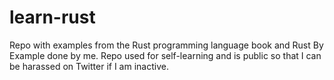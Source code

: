 # learn-rust
Repo with examples from the Rust programming language book and Rust By Example done by me. Repo used for self-learning and is public so that I can be harassed on Twitter if I am inactive.
